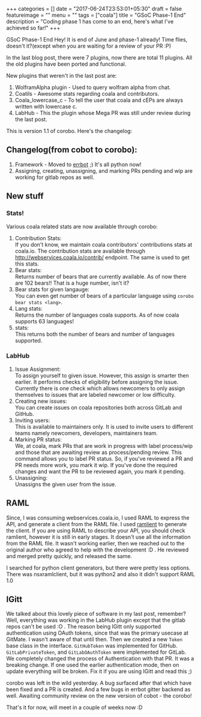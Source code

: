 +++
categories = []
date = "2017-06-24T23:53:01+05:30"
draft = false
featureimage = ""
menu = ""
tags = ["coala"]
title = "GSoC Phase-1 End"
description = "Coding phase 1 has come to an end, here's what I've achieved so far!"
+++

GSoC Phase-1 End
Hey!
It is end of June and phase-1 already! Time flies, doesn't it?(except when you are waiting for a review of your PR :P)

In the last blog post, there were 7 plugins, now there are total 11 plugins. All the old plugins have been ported and functional.

New plugins that weren't in the last post are:
1. WolframAlpha plugin - Used to query wolfram alpha from chat.
2. Coatils - Awesome stats regarding coala and contributors.
3. Coala_lowercase_c - To tell the user that coala and cEPs are always written with lowercase c.
4. LabHub - This the plugin whose Mega PR was still under review during the last post.

This is version 1.1 of corobo. Here's the changelog:
## Changelog(from cobot to corobo):
1. Framework - Moved to [errbot](http://errbot.io) ;) It's all python now!
2. Assigning, creating, unassigning, and marking PRs pending and wip are working for gitlab repos as well.

## New stuff
### Stats!
Various coala related stats are now available through corobo:
1. Contribution Stats:  
    If you don't know, we maintain coala contributors' contributions stats at coala.io. The contribution stats are available through http://webservices.coala.io/contrib/ endpoint. The same is used to get this stats.
2. Bear stats:  
   Returns number of bears that are currently available. As of now there are 102 bears!! That is a huge number, isn't it?
3. Bear stats for given langauge:  
    You can even get number of bears of a particular language using `corobo bear stats <lang>`.
4. Lang stats:  
    Returns the number of languages coala supports. As of now coala supports 63 languages!
5. stats:  
    This returns both the number of bears and number of languages supported.

### LabHub
1. Issue Assignment:  
    To assign yourself to given issue. However, this assign is smarter then earlier. It performs checks of eligibility before assigning the issue. Currently there is one check which allows newcomers to only assign themselves to issues that are labeled newcomer or low difficulty.
2. Creating new issues:  
     You can create issues on coala repositories both across GitLab and GitHub.
3. Inviting users:  
    This is available to maintainers only. It is used to invite users to different teams namely newcomers, developers, maintainers team.
4. Marking PR status:  
    We, at coala, mark PRs that are work in progress with label process/wip and those that are awaiting review as process/pending review. This command allows you to label PR status. So, if you've reviewed a PR and PR needs more work, you mark it wip. If you've done the required changes and want the PR to be reviewed again, you mark it pending.
5. Unassigning:  
    Unassigns the given user from the issue.

## RAML
Since, I was consuming webservices.coala.io, I used RAML to express the API, and generate a client from the RAML file. I used [ramlient](https://github.com/timofurrer/ramlient) to generate the client. If you are using RAML to describe your API, you should check ramlient, however it is still in early stages. It doesn't use all the information from the RAML file.
It wasn't working earlier, then we reached out to the original author who agreed to help with the development :D . He reviewed and merged pretty quickly, and released the same.

I searched for python client generators, but there were pretty less options. There was nsxramlclient, but it was python2 and also it didn't support RAML 1.0

## IGitt
We talked about this lovely piece of software in my last post, remember? Well, everything was working in the LabHub plugin except that the gitlab repos can't be used :O . The reason being IGitt only supported authentication using OAuth tokens, since that was the primary usecase at GitMate. I wasn't aware of that until then. Then we created a new `Token` base class in the interface. `GitHubToken` was implemented for GitHub. `GitLabPrivateToken`, and `GitLabOAuthToken` were implemented for GitLab. We completely changed the process of Authentication with that PR. It was a breaking change. If one used the earlier authentication mode, then on update everything will be broken. Fix it if you are using IGitt and read this ;)

corobo was left in the wild yesterday. A bug surfaced after that which have been fixed and a PR is created. And a few bugs in errbot gitter backend as well. Awaiting community review on the new version of cobot - the corobo!

That's it for now, will meet in a couple of weeks now :D
